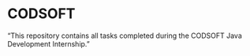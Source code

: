 # CODSOFT
“This repository contains all tasks completed during the CODSOFT Java Development Internship.”
